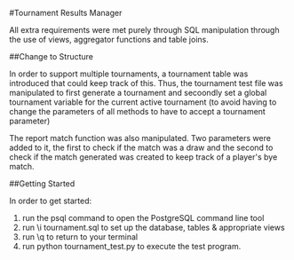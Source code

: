 #Tournament Results Manager

All extra requirements were met purely through SQL manipulation through the use of views, aggregator functions and table joins.

##Change to Structure

In order to support multiple tournaments, a tournament table was introduced that could keep track of this. Thus, the tournament test file was manipulated to first generate a tournament and secoondly set a global tournament variable for the current active tournament (to avoid having to change the parameters of all methods to have to accept a tournament parameter)

The report match function was also manipulated. Two parameters were added to it, the first to check if the match was a draw and the second to check if the match generated was created to keep track of a player's bye match.

##Getting Started

In order to get started:

1. run the psql command to open the PostgreSQL command line tool
2. run \i tournament.sql to set up the database, tables & appropriate views
3. run \q to return to your terminal
4. run python tournament_test.py to execute the test program.
